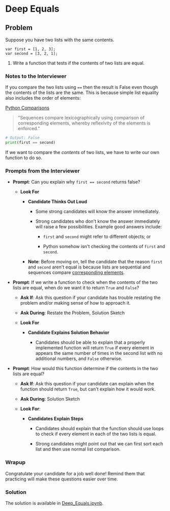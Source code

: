 # Deep Equals

## Problem

Suppose you have two lists with the same contents.

```
var first = [1, 2, 3];
var second = [3, 2, 1];
```

1. Write a function that tests if the contents of two lists are equal.

### Notes to the Interviewer

If you compare the two lists using `==` then the result is False even though the contents of the lists are the same. This is because simple list equality also includes the order of elements:

[Python Comparisons](https://docs.python.org/3/reference/expressions.html#comparisons)
> "Sequences compare lexicographically using comparison of corresponding elements, whereby reflexivity of the elements is enforced."

```python
# Output: False
print(first == second)
```

If we want to compare the _contents_ of two lists, we have to write our own function to do so.

### Prompts from the Interviewer

* **Prompt**: Can you explain why `first == second` returns false?

  * **Look For**

    * **Candidate Thinks Out Loud**

      * Some strong candidates will know the answer immediately.

      * Strong candidates who don't know the answer immediately will raise a few possibilities. Example good answers include:

        * `first` and `second` might refer to different objects; or

        * Python somehow isn't checking the contents of `first` and `second`.

    * **Note**: Before moving on, tell the candidate that the reason `first` and `second` aren't equal is because lists are sequential and sequences compare [corresponding elements](https://docs.python.org/3/reference/expressions.html#comparisons).

* **Prompt**: If we write a function to check when the contents of the two lists are equal, when do we want it to return `True` and `False`?

  * **Ask If**: Ask this question if your candidate has trouble restating the problem and/or making sense of how to approach it.

  * **Ask During**: Restate the Problem, Solution Sketch

  * **Look For**

    * **Candidate Explains Solution Behavior**

      * Candidates should be able to explain that a properly implemented function will return `True` if every element in appears the same number of times in the second list with no additional numbers, and `False` otherwise.

* **Prompt**: How would this function determine if the contents in the two lists are equal?

  * **Ask If**: Ask this question if your candidate can explain when the function should return `True`, but can't explain how it would work.

  * **Ask During**: Solution Sketch

  * **Look For**:

    * **Candidates Explain Steps**

      * Candidates should explain that the function should use loops to check if every element in each of the two lists is equal.

      * Strong candidates might point out that we can first sort each list and then use normal list comparison.

### Wrapup

Congratulate your candidate for a job well done! Remind them that practicing will make these questions easier over time.

### Solution

The solution is available in [Deep_Equals.ipynb](Solved/Deep_Equals.ipynb).
